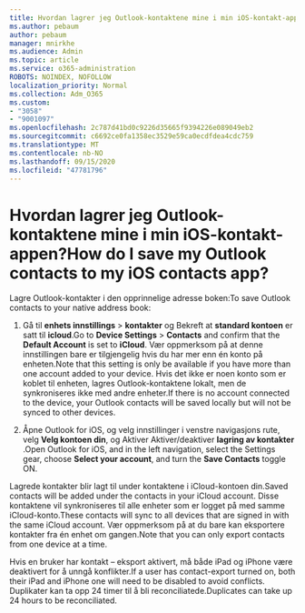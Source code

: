 ```yaml
---
title: Hvordan lagrer jeg Outlook-kontaktene mine i min iOS-kontakt-appen?
ms.author: pebaum
author: pebaum
manager: mnirkhe
ms.audience: Admin
ms.topic: article
ms.service: o365-administration
ROBOTS: NOINDEX, NOFOLLOW
localization_priority: Normal
ms.collection: Adm_O365
ms.custom:
- "3058"
- "9001097"
ms.openlocfilehash: 2c787d41bd0c9226d35665f9394226e089049eb2
ms.sourcegitcommit: c6692ce0fa1358ec3529e59ca0ecdfdea4cdc759
ms.translationtype: MT
ms.contentlocale: nb-NO
ms.lasthandoff: 09/15/2020
ms.locfileid: "47781796"
---
```

# <a name="how-do-i-save-my-outlook-contacts-to-my-ios-contacts-app"></a><span data-ttu-id="4035f-102">Hvordan lagrer jeg Outlook-kontaktene mine i min iOS-kontakt-appen?</span><span class="sxs-lookup"><span data-stu-id="4035f-102">How do I save my Outlook contacts to my iOS contacts app?</span></span>

<span data-ttu-id="4035f-103">Lagre Outlook-kontakter i den opprinnelige adresse boken:</span><span class="sxs-lookup"><span data-stu-id="4035f-103">To save Outlook contacts to your native address book:</span></span>
 
1. <span data-ttu-id="4035f-104">Gå til **enhets innstillings**  >  **kontakter** og Bekreft at **standard kontoen** er satt til **icloud**.</span><span class="sxs-lookup"><span data-stu-id="4035f-104">Go to **Device Settings** > **Contacts** and confirm that the **Default Account** is set to **iCloud**.</span></span> <span data-ttu-id="4035f-105">Vær oppmerksom på at denne innstillingen bare er tilgjengelig hvis du har mer enn én konto på enheten.</span><span class="sxs-lookup"><span data-stu-id="4035f-105">Note that this setting is only be available if you have more than one account added to your device.</span></span> <span data-ttu-id="4035f-106">Hvis det ikke er noen konto som er koblet til enheten, lagres Outlook-kontaktene lokalt, men de synkroniseres ikke med andre enheter.</span><span class="sxs-lookup"><span data-stu-id="4035f-106">If there is no account connected to the device, your Outlook contacts will be saved locally but will not be synced to other devices.</span></span>
 
2. <span data-ttu-id="4035f-107">Åpne Outlook for iOS, og velg innstillinger i venstre navigasjons rute, velg **Velg kontoen din**, og Aktiver Aktiver/deaktiver **lagring av kontakter** .</span><span class="sxs-lookup"><span data-stu-id="4035f-107">Open Outlook for iOS, and in the left navigation, select the Settings gear, choose **Select your account**, and turn the **Save Contacts** toggle ON.</span></span>
 
<span data-ttu-id="4035f-108">Lagrede kontakter blir lagt til under kontaktene i iCloud-kontoen din.</span><span class="sxs-lookup"><span data-stu-id="4035f-108">Saved contacts will be added under the contacts in your iCloud account.</span></span> <span data-ttu-id="4035f-109">Disse kontaktene vil synkroniseres til alle enheter som er logget på med samme iCloud-konto.</span><span class="sxs-lookup"><span data-stu-id="4035f-109">These contacts will sync to all devices that are signed in with the same iCloud account.</span></span> <span data-ttu-id="4035f-110">Vær oppmerksom på at du bare kan eksportere kontakter fra én enhet om gangen.</span><span class="sxs-lookup"><span data-stu-id="4035f-110">Note that you can only export contacts from one device at a time.</span></span>
 
<span data-ttu-id="4035f-111">Hvis en bruker har kontakt – eksport aktivert, må både iPad og iPhone være deaktivert for å unngå konflikter.</span><span class="sxs-lookup"><span data-stu-id="4035f-111">If a user has contact-export turned on, both their iPad and iPhone one will need to be disabled to avoid conflicts.</span></span> <span data-ttu-id="4035f-112">Duplikater kan ta opp 24 timer til å bli reconciliatede.</span><span class="sxs-lookup"><span data-stu-id="4035f-112">Duplicates can take up 24 hours to be reconciliated.</span></span>